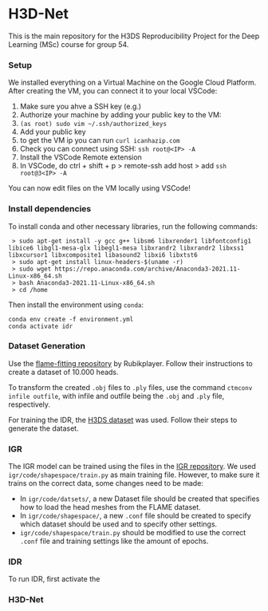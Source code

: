 # H3D-Net

This is the main repository for the H3DS Reproducibility Project for the Deep Learning (MSc) course for group 54.

### Setup

We installed everything on a Virtual Machine on the Google Cloud Platform.
After creating the VM, you can connect it to your local VSCode:

1. Make sure you ahve a SSH key (e.g.)
2. Authorize your machine by adding your public key to the VM:
3. `(as root) sudo vim ~/.ssh/authorized_keys`
4. Add your public key
5. to get the VM ip you can run `curl icanhazip.com`
6. Check you can connect using SSH: `ssh root@<IP> -A`
7. Install the VSCode Remote extension
8. In VSCode, do ctrl + shift + p > remote-ssh add host > add `ssh root@3<IP> -A`

You can now edit files on the VM locally using VSCode!

### Install dependencies

To install conda and other necessary libraries, run the following commands:
```
 > sudo apt-get install -y gcc g++ libsm6 libxrender1 libfontconfig1 libice6 libgl1-mesa-glx libegl1-mesa libxrandr2 libxrandr2 libxss1 libxcursor1 libxcomposite1 libasound2 libxi6 libxtst6
 > sudo apt-get install linux-headers-$(uname -r)
 > sudo wget https://repo.anaconda.com/archive/Anaconda3-2021.11-Linux-x86_64.sh
 > bash Anaconda3-2021.11-Linux-x86_64.sh
 > cd /home
```

Then install the environment using `conda`:

```
conda env create -f environment.yml
conda activate idr
```

### Dataset Generation

Use the [flame-fitting repository](https://github.com/Rubikplayer/flame-fitting) by Rubikplayer.
Follow their instructions to create a dataset of 10.000 heads.

To transform the created `.obj` files to `.ply` files, use the command `ctmconv infile outfile`, with infile and outfile being the `.obj` and `.ply` file, respectively.

For training the IDR, the [H3DS dataset](https://github.com/CrisalixSA/h3ds) was used. Follow their steps to generate the dataset.

### IGR

The IGR model can be trained using the files in the [IGR repository](https://github.com/amosgropp/IGR). We used `igr/code/shapespace/train.py` as main training file. However, to make sure it trains on the correct data, some changes need to be made:

- In `igr/code/datsets/`, a new Dataset file should be created that specifies how to load the head meshes from the FLAME dataset.
- In `igr/code/shapespace/`, a new `.conf` file should be created to specify which dataset should be used and to specify other settings.
- `igr/code/shapespace/train.py` should be modified to use the correct `.conf` file and training settings like the amount of epochs.

### IDR

To run IDR, first activate the 

### H3D-Net









